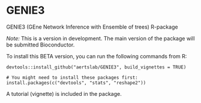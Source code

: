 # GENIE3
GENIE3 (GEne Network Inference with Ensemble of trees) R-package



*Note:* This is a version in development. The main version of the package will be submitted Bioconductor. 

To install this BETA version, you can run the following commands from R:
```
devtools::install_github("aertslab/GENIE3", build_vignettes = TRUE)

# You might need to install these packages first:
install.packages(c("devtools", "stats", "reshape2"))
```

A tutorial (vignette) is included in the package.
